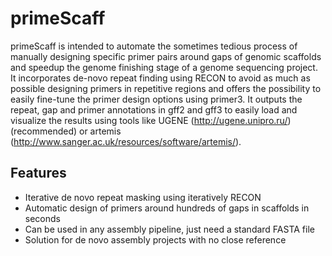 primeScaff
==========

primeScaff is intended to automate the sometimes tedious process of manually designing specific primer pairs around gaps of genomic scaffolds and speedup the genome finishing stage of a genome sequencing project. It incorporates de-novo repeat finding using RECON to avoid as much as possible designing primers in repetitive regions and offers the possibility to easily fine-tune the primer design options using primer3. It outputs the repeat, gap and primer annotations in gff2 and gff3 to easily load and visualize the results using tools like UGENE (http://ugene.unipro.ru/) (recommended) or artemis (http://www.sanger.ac.uk/resources/software/artemis/).

## Features
* Iterative de novo repeat masking using iteratively RECON
* Automatic design of primers around hundreds of gaps in scaffolds in seconds
* Can be used in any assembly pipeline, just need a standard FASTA file
* Solution for de novo assembly projects with no close reference

